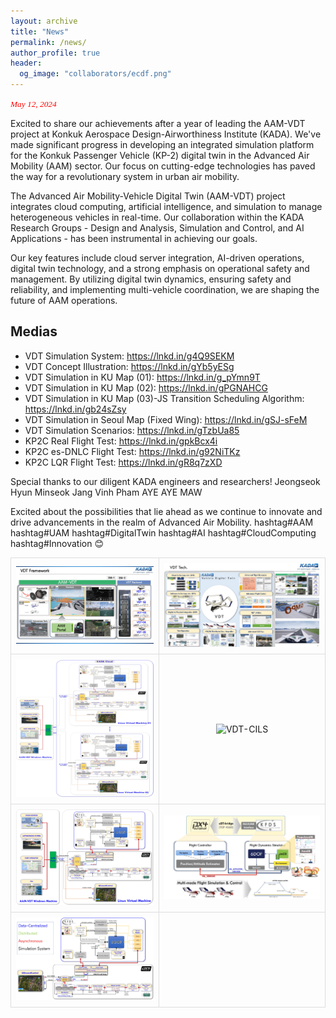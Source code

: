 ```yaml
---
layout: archive
title: "News"
permalink: /news/
author_profile: true
header:
  og_image: "collaborators/ecdf.png"
---
```


<span style="font-family: times, serif; font-size:10pt; font-style:italic; color:red"> May 12, 2024 </span>

Excited to share our achievements after a year of leading the AAM-VDT project at Konkuk Aerospace Design-Airworthiness Institute (KADA). We've made significant progress in developing an integrated simulation platform for the Konkuk Passenger Vehicle (KP-2) digital twin in the Advanced Air Mobility (AAM) sector. Our focus on cutting-edge technologies has paved the way for a revolutionary system in urban air mobility.

The Advanced Air Mobility-Vehicle Digital Twin (AAM-VDT) project integrates cloud computing, artificial intelligence, and simulation to manage heterogeneous vehicles in real-time. Our collaboration within the KADA Research Groups - Design and Analysis, Simulation and Control, and AI Applications - has been instrumental in achieving our goals.

Our key features include cloud server integration, AI-driven operations, digital twin technology, and a strong emphasis on operational safety and management. By utilizing digital twin dynamics, ensuring safety and reliability, and implementing multi-vehicle coordination, we are shaping the future of AAM operations.

## Medias

- VDT Simulation System: <https://lnkd.in/g4Q9SEKM>
- VDT Concept Illustration: <https://lnkd.in/gYb5yESg>
- VDT Simulation in KU Map (01): <https://lnkd.in/g_pYmn9T>
- VDT Simulation in KU Map (02): <https://lnkd.in/gPGNAHCG>
- VDT Simulation in KU Map (03)-JS Transition Scheduling Algorithm: <https://lnkd.in/gb24sZsy>
- VDT Simulation in Seoul Map (Fixed Wing): <https://lnkd.in/gSJ-sFeM>
- VDT Simulation Scenarios: <https://lnkd.in/gTzbUa85>
- KP2C Real Flight Test: <https://lnkd.in/gpkBcx4i>
- KP2C es-DNLC Flight Test: <https://lnkd.in/g92NiTKz>
- KP2C LQR Flight Test: <https://lnkd.in/gR8q7zXD>

Special thanks to our diligent KADA engineers and researchers! Jeongseok Hyun Minseok Jang Vinh Pham AYE AYE MAW

Excited about the possibilities that lie ahead as we continue to innovate and drive advancements in the realm of Advanced Air Mobility. hashtag#AAM hashtag#UAM hashtag#DigitalTwin hashtag#AI hashtag#CloudComputing hashtag#Innovation 😊

<!DOCTYPE html>
<html lang="en">
<head>
    <meta charset="UTF-8">
    <meta name="viewport" content="width=device-width, initial-scale=1.0">
    <title>Photos in Table</title>
    <style>
        table {
            width: 100%;
            border-collapse: collapse;
        }
        td, th {
            border: 1px solid #dddddd;
            text-align: center;
            padding: 8px;
        }
        img {
            width: 100%; /* Adjust this value based on your design needs */
            height: auto;
        }
    </style>
</head>
<body>
    <table>
        <tr>
            <td><img src="../images/news/VDT Simulation System.jpg" alt="VDT Simulation System"></td>
            <td><img src="../images/news/VDT Techs..jpg" alt="VDT Techs"></td>
        </tr>
        <tr>
            <td><img src="../images/news/VDT-CILS-Rezied.jpg" alt="VDT-CILS Resized"></td>
            <td><img src="../images/news/VDT-CILS.jpg" alt="VDT-CILS"></td>
        </tr>
        <tr>
            <td><img src="../images/news/VDT-Single-ODT.jpg" alt="VDT Single ODT"></td>
            <td><img src="..//images/news/VDT-SITL-Simplified.jpg" alt="VDT SITL Simplified"></td>
        </tr>
        <tr>
            <!-- As there is an odd number of images, the last row will have just one cell. -->
            <td><img src="..//images/news/VDT-SITL.jpg" alt="VDT SITL"></td>
            <td></td>
        </tr>
    </table>
</body>
</html>

